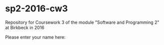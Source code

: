 # sp2-2016-cw3
Repository for Coursework 3 of the module "Software and Programming 2" at Birkbeck in 2016

Please enter your name here:  

